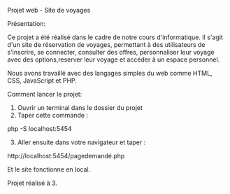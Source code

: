 Projet web - Site de voyages

Présentation:

Ce projet a été réalisé dans le cadre de notre cours d'informatique. Il s'agit d'un site de réservation de voyages, permettant à des utilisateurs de s'inscrire, se connecter, consulter des offres, personnaliser leur voyage avec des options,reserver leur voyage et accéder à un espace personnel.

Nous avons travaillé avec des langages simples du web comme HTML, CSS, JavaScript et PHP. 

Comment lancer le projet:

1. Ouvrir un terminal dans le dossier du projet
2. Taper cette commande :

php -S localhost:5454


3. Aller ensuite dans votre navigateur et taper :

http://localhost:5454/pagedemandé.php


Et le site fonctionne en local.


Projet réalisé à 3.
